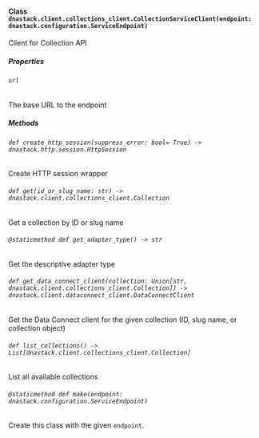 #### Class `dnastack.client.collections_client.CollectionServiceClient(endpoint: dnastack.configuration.ServiceEndpoint)`
Client for Collection API
##### Properties
###### `url`
The base URL to the endpoint
##### Methods
###### `def create_http_session(suppress_error: bool= True) -> dnastack.http.session.HttpSession`
Create HTTP session wrapper
###### `def get(id_or_slug_name: str) -> dnastack.client.collections_client.Collection`
Get a collection by ID or slug name
###### `@staticmethod def get_adapter_type() -> str`
Get the descriptive adapter type
###### `def get_data_connect_client(collection: Union[str, dnastack.client.collections_client.Collection]) -> dnastack.client.dataconnect_client.DataConnectClient`
Get the Data Connect client for the given collection (ID, slug name, or collection object)
###### `def list_collections() -> List[dnastack.client.collections_client.Collection]`
List all available collections
###### `@staticmethod def make(endpoint: dnastack.configuration.ServiceEndpoint)`
Create this class with the given `endpoint`.